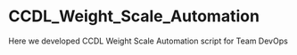 # CCDL_Weight_Scale_Automation
Here we developed CCDL Weight Scale Automation script for Team DevOps
